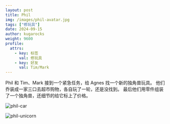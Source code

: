 ```yaml
---
layout: post
title: Phil
img: /images/phil-avatar.jpg
tags: ["修玩具"]
date: 2024-09-15
author: kugarocks
weight: 9600
profile:
  attrs:
    - key: 标签
      val: 修玩具
    - key: 好友
      val: Tim/Mark
---
```


Phil 和 Tim、Mark 接到一个紧急任务，给 Agnes 找一个新的独角兽玩具。
他们乔装成一家三口去超市购物，各自玩了一轮，还是没找到。
最后他们用零件组装了一个独角兽，还细节的给它标上了价格。

![phil-car](/images/phil-car.jpg)

![phil-unicorn](/images/phil-unicorn.jpg)